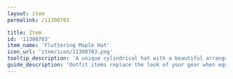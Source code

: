 ```yaml
---
layout: item
permalink: /11300703

title: Item
id: '11300703'
item_name: 'Fluttering Maple Hat'
icon_url: 'item/icon/11300703.png'
tooltip_description: 'A unique cylindrical hat with a beautiful arrangement of autumn leaves.'
guide_description: 'Outfit items replace the look of your gear when equipped.'
---
```


